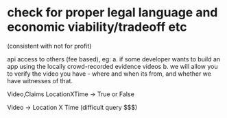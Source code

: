 

# check for proper legal language and economic viability/tradeoff etc
(consistent with not for profit)

api access to others (fee based), eg:
    a. if some developer wants to build an app using the locally crowd-recorded
    evidence videos
    b. we will allow you to verify the video you have - where and when its from, and
    whether we have witnesses of that.


Video,Claims LocationXTime   ->   True or False

Video   ->   Location X Time (difficult query $$$)


